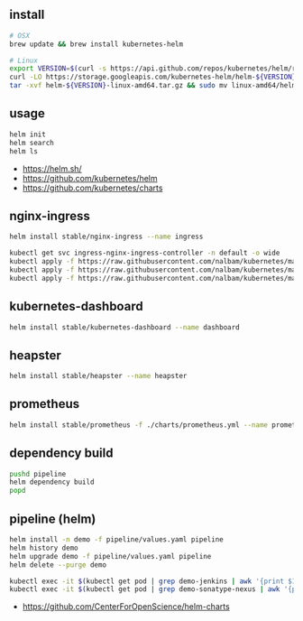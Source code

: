 ## install
```bash
# OSX
brew update && brew install kubernetes-helm

# Linux
export VERSION=$(curl -s https://api.github.com/repos/kubernetes/helm/releases/latest | grep tag_name | cut -d'"' -f4)
curl -LO https://storage.googleapis.com/kubernetes-helm/helm-${VERSION}-linux-amd64.tar.gz
tar -xvf helm-${VERSION}-linux-amd64.tar.gz && sudo mv linux-amd64/helm /usr/local/bin/helm
```

## usage
```bash
helm init
helm search
helm ls
```
* https://helm.sh/
* https://github.com/kubernetes/helm
* https://github.com/kubernetes/charts

## nginx-ingress
```bash
helm install stable/nginx-ingress --name ingress

kubectl get svc ingress-nginx-ingress-controller -n default -o wide
kubectl apply -f https://raw.githubusercontent.com/nalbam/kubernetes/master/sample/sample-node.yml
kubectl apply -f https://raw.githubusercontent.com/nalbam/kubernetes/master/sample/sample-spring.yml
kubectl apply -f https://raw.githubusercontent.com/nalbam/kubernetes/master/sample/sample-web.yml
```

## kubernetes-dashboard
```bash
helm install stable/kubernetes-dashboard --name dashboard
```

## heapster
```bash
helm install stable/heapster --name heapster
```

## prometheus
```bash
helm install stable/prometheus -f ./charts/prometheus.yml --name prometheus
```



## dependency build
```bash
pushd pipeline
helm dependency build
popd
```

## pipeline (helm)
```bash
helm install -n demo -f pipeline/values.yaml pipeline
helm history demo
helm upgrade demo -f pipeline/values.yaml pipeline
helm delete --purge demo

kubectl exec -it $(kubectl get pod | grep demo-jenkins | awk '{print $1}') -- sh
kubectl exec -it $(kubectl get pod | grep demo-sonatype-nexus | awk '{print $1}') -- sh
```
* https://github.com/CenterForOpenScience/helm-charts
